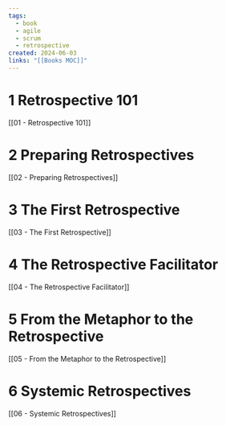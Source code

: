 ```yaml
---
tags:
  - book
  - agile
  - scrum
  - retrospective
created: 2024-06-03
links: "[[Books MOC]]"
---
```

# 1 Retrospective 101

[[01 - Retrospective 101]]

# 2 Preparing Retrospectives

[[02 - Preparing Retrospectives]]

# 3 The First Retrospective

[[03 - The First Retrospective]]

# 4 The Retrospective Facilitator

[[04 - The Retrospective Facilitator]]

# 5 From the Metaphor to the Retrospective

[[05 - From the Metaphor to the Retrospective]]

# 6 Systemic Retrospectives

[[06 - Systemic Retrospectives]]
